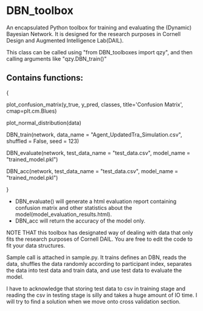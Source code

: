 # DBN_toolbox
An encapsulated Python toolbox for training and evaluating the (Dynamic) Bayesian Network. It is designed for the research purposes in Cornell Design and Augmented Intelligence Lab(DAIL).

This class can be called using "from DBN_toolboxes import qzy", and then calling arguments like "qzy.DBN_train()"

## Contains functions:

{

plot_confusion_matrix(y_true, y_pred, classes, title='Confusion Matrix', cmap=plt.cm.Blues) 

plot_normal_distribution(data)

DBN_train(network, data_name = "Agent_UpdatedTra_Simulation.csv", shuffled = False, seed = 123)

DBN_evaluate(network, test_data_name = "test_data.csv", model_name = "trained_model.pkl")

DBN_acc(network, test_data_name = "test_data.csv", model_name = "trained_model.pkl")

}

* DBN_evaluate() will generate a html evaluation report containing confusion matrix and other statistics about the model(model_evaluation_results.html).
* DBN_acc will return the accuracy of the model only.

NOTE THAT this toolbox has designated way of dealing with data that only fits the research purposes of Cornell DAIL. You are free to edit the code to fit your data structures.

Sample call is attached in sample.py. It trains defines an DBN, reads the data, shuffles the data randomly according to participant index, separates the data into test data and train data, and use test data to evaluate the model.

I have to acknowledge that storing test data to csv in training stage and reading the csv in testing stage is silly and takes a huge amount of IO time. I will try to find a solution when we move onto cross validation section.
